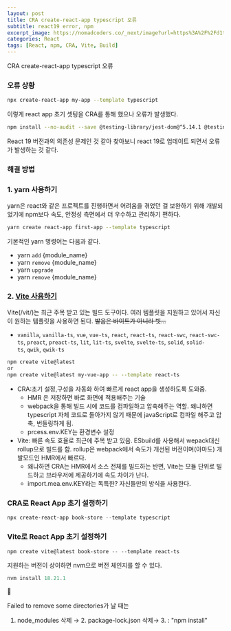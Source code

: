```yaml
---
layout: post
title: CRA create-react-app typescript 오류
subtitle: react19 error, npm
excerpt_image: https://nomadcoders.co/_next/image?url=https%3A%2F%2Fd1telmomo28umc.cloudfront.net%2Fmedia%2Fpublic%2Fthumbnails%2Freact-for-beginners.jpeg&w=750&q=75
categories: React
tags: [React, npm, CRA, Vite, Build]
---
```


CRA create-react-app typescript 오류

### 오류 상황

```bash
npx create-react-app my-app --template typescript
```

이렇게 react app 초기 셋팅을 CRA를 통해 했으나 오류가 발생했다.

```bash
npm install --no-audit --save @testing-library/jest-dom@^5.14.1 @testing-library/react@^13.0.0 @testing-library/user-event@^13.2.1 @types/jest@^27.0.1 @types/node@^16.7.13 @types/react@^18.0.0 @types/react-dom@^18.0.0 typescript@^4.4.2 web-vitals@^2.1.0 failed
```

React 19 버전과의 의존성 문제인 것 같아 찾아보니 react 19로 업데이트 되면서 오류가 발생하는 것 같다.

### 해결 방법

### 1. yarn 사용하기

yarn은 react와 같은 프로젝트를 진행하면서 어려움을 겪었던 걸 보완하기 위해 개발되었기에 npm보다 속도, 안정성 측면에서 더 우수하고 관리하기 편하다.

```bash
yarn create react-app first-app --template typescript
```

기본적인 yarn 명령어는 다음과 같다.

- yarn `add` {module_name}
- yarn `remove` {module_name}
- yarn `upgrade`
- yarn `remove` {module_name}

### 2. [Vite 사용하기](https://ko.vite.dev/guide/)

Vite(/vit/)는 최근 주목 받고 있는 빌드 도구이다. 여러 템플릿을 지원하고 있어서 자신이 원하는 템플릿을 사용하면 된다. ~~발음은 바이트가 아니라 빗…~~

- `vanilla`, `vanilla-ts`, `vue`, `vue-ts`, `react`, `react-ts`, `react-swc`, `react-swc-ts`, `preact`, `preact-ts`, `lit`, `lit-ts`, `svelte`, `svelte-ts`, `solid`, `solid-ts`, `qwik`, `qwik-ts`

```bash
npm create vite@latest
or
npm create vite@latest my-vue-app -- --template react-ts
```

- CRA:초기 설정,구성을 자동화 하여 빠르게 react app을 생성하도록 도와줌.
  - HMR 은 저장하면 바로 화면에 적용해주는 기술
  - webpack을 통해 빌드 시에 코드를 컴파일하고 압축해주는 역할. 왜냐하면 typescript 자체 코드로 돌아가지 않기 때문에 javaScript로 컴파일 해주고 압축, 번들링하게 됨.
  - prcess.env.KEY는 환경변수 설정
- Vite: 빠른 속도 효율로 최근에 주목 받고 있음. ESbuild를 사용해서 wepack대신 rollup으로 빌드를 함. rollup은 webpack에서 속도가 개선된 버전이며(아마도) 개발모드인 HMR에서 빠르다.
  - 왜냐하면 CRA는 HMR에서 소스 전체를 빌드하는 반면, Vite는 모듈 단위로 빌드하고 브라우저에 제공하기에 속도 차이가 난다.
  - import.mea.env.KEY라는 독특한? 자신들만의 방식을 사용한다.

### CRA로 React App 초기 설정하기

```powershell
npx create-react-app book-store --template typescript
```

### Vite로 React App 초기 설정하기

```powershell
npm create vite@latest book-store -- --template react-ts
```

지원하는 버전이 상이하면 nvm으로 버전 체인지를 할 수 있다.

```powershell
nvm install 18.21.1
```

<aside>
🚫

Failed to remove some directories가 날 때는

1. node_modules 삭제 → 2. package-lock.json 삭제→ 3. : "npm install"

</aside>
